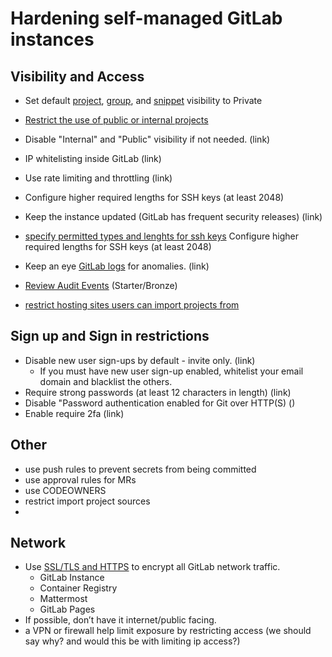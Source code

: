 # Hardening self-managed GitLab instances


## Visibility and Access

- Set default [project](https://docs.gitlab.com/ee/user/admin_area/settings/visibility_and_access_controls.html#default-project-visibility), [group](https://docs.gitlab.com/ee/user/admin_area/settings/visibility_and_access_controls.html#default-group-visibility), and [snippet](https://docs.gitlab.com/ee/user/admin_area/settings/visibility_and_access_controls.html#default-snippet-visibility) visibility to Private
- [Restrict the use of public or internal projects](https://docs.gitlab.com/ee/public_access/public_access.html#restricting-the-use-of-public-or-internal-projects)
- Disable "Internal" and "Public" visibility if not needed. (link)
- IP whitelisting inside GitLab (link)
- Use rate limiting and throttling (link)

- Configure higher required lengths for SSH keys (at least 2048)
- Keep the instance updated (GitLab has frequent security releases) (link)
- [specify permitted types and lenghts for ssh keys](https://docs.gitlab.com/ee/user/admin_area/settings/visibility_and_access_controls.html#rsa-dsa-ecdsa-ed25519-ssh-keys)  Configure higher required lengths for SSH keys (at least 2048)
- Keep an eye [GitLab logs](https://docs.gitlab.com/ee/administration/logs.html) for anomalies. (link)
- [Review Audit Events](https://docs.gitlab.com/ee/administration/audit_events.html) (Starter/Bronze)
- [restrict hosting sites users can import projects from](https://docs.gitlab.com/ee/user/admin_area/settings/visibility_and_access_controls.html#import-sources)

## Sign up and Sign in restrictions

- Disable new user sign-ups by default - invite only. (link)
  - If you must have new user sign-up enabled, whitelist your email domain and blacklist the others.
- Require strong passwords (at least 12 characters in length) (link)
- Disable "Password authentication enabled for Git over HTTP(S) ()
- Enable require 2fa (link)

## Other

- use push rules to prevent secrets from being committed
- use approval rules for MRs
- use CODEOWNERS
- restrict import project sources
- 

## Network

- Use [SSL/TLS and HTTPS](https://docs.gitlab.com/omnibus/settings/ssl.html) to encrypt all GitLab network traffic.
  - GitLab Instance
  - Container Registry
  - Mattermost
  - GitLab Pages
- If possible, don’t have it internet/public facing.
- a VPN or firewall help limit exposure by restricting access (we should say why? and would this be with limiting ip access?)
